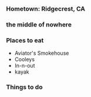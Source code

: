### Hometown: Ridgecrest, CA
### the middle of nowhere


### Places to eat

- Aviator's Smokehouse
- Cooleys
- In-n-out
- kayak

### Things to do
